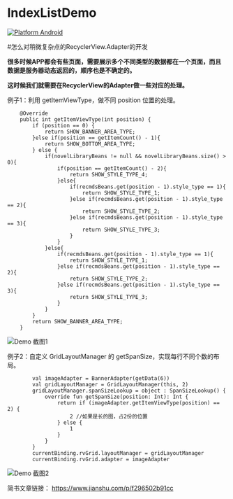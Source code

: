 # IndexListDemo
[![Platform Android](https://img.shields.io/badge/platform-Android-brightgreen)](https://developer.android.com/)

#怎么对稍微复杂点的RecyclerView.Adapter的开发

**很多时候APP都会有些页面，需要展示多个不同类型的数据都在一个页面，而且数据是服务器动态返回的，顺序也是不确定的。**

**这时候我们就需要在RecyclerView的Adapter做一些对应的处理。**

例子1：利用 getItemViewType，做不同 position 位置的处理。
```
    @Override
    public int getItemViewType(int position) {
        if (position == 0) {
            return SHOW_BANNER_AREA_TYPE;
        }else if(position == getItemCount() - 1){
            return SHOW_BOTTOM_AREA_TYPE;
        } else {
            if(novelLibraryBeans != null && novelLibraryBeans.size() > 0){
                if(position == getItemCount() - 2){
                    return SHOW_STYLE_TYPE_4;
                }else{
                    if(recmdsBeans.get(position - 1).style_type == 1){
                        return SHOW_STYLE_TYPE_1;
                    }else if(recmdsBeans.get(position - 1).style_type == 2){
                        return SHOW_STYLE_TYPE_2;
                    }else if(recmdsBeans.get(position - 1).style_type == 3){
                        return SHOW_STYLE_TYPE_3;
                    }
                }
            }else{
                if(recmdsBeans.get(position - 1).style_type == 1){
                    return SHOW_STYLE_TYPE_1;
                }else if(recmdsBeans.get(position - 1).style_type == 2){
                    return SHOW_STYLE_TYPE_2;
                }else if(recmdsBeans.get(position - 1).style_type == 3){
                    return SHOW_STYLE_TYPE_3;
                }
            }
        }
        return SHOW_BANNER_AREA_TYPE;
    }
```

![Demo 截图1](https://upload-images.jianshu.io/upload_images/633041-91db93b3dc27783b.png?imageMogr2/auto-orient/strip%7CimageView2/2/w/1240)


例子2：自定义 GridLayoutManager 的 getSpanSize，实现每行不同个数的布局。

```
        val imageAdapter = BannerAdapter(getData(6))
        val gridLayoutManager = GridLayoutManager(this, 2)
        gridLayoutManager.spanSizeLookup = object : SpanSizeLookup() {
            override fun getSpanSize(position: Int): Int {
                return if (imageAdapter.getItemViewType(position) == 2) {
                    2 //如果是长的图，占2份的位置
                } else {
                    1
                }
            }
        }
        currentBinding.rvGrid.layoutManager = gridLayoutManager
        currentBinding.rvGrid.adapter = imageAdapter
```

![Demo 截图2](https://upload-images.jianshu.io/upload_images/633041-d246929bf7437dc6.png?imageMogr2/auto-orient/strip%7CimageView2/2/w/1240)

简书文章链接：
https://www.jianshu.com/p/f296502b91cc
